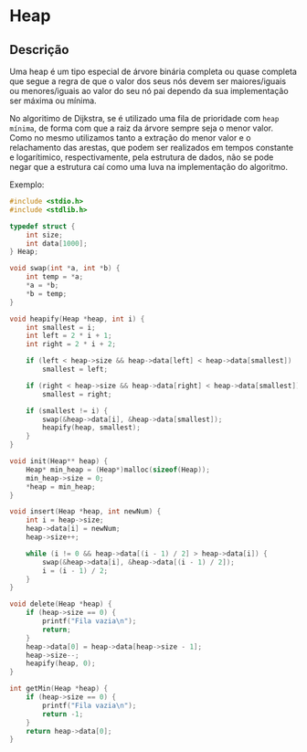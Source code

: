 # Heap

## Descrição

Uma heap é um tipo especial de árvore binária completa ou quase completa que segue a regra de que o valor dos seus nós devem ser maiores/iguais ou menores/iguais ao valor do seu nó pai dependo da sua implementação ser máxima ou mínima.

No algoritimo de Dijkstra, se é utilizado uma fila de prioridade com ``heap mínima``, de forma com que a raiz da árvore sempre seja o menor valor. Como no mesmo utilizamos tanto a extração do menor valor e o relachamento das arestas, que podem ser realizados em tempos constante e logarítimico, respectivamente, pela estrutura de dados, não se pode negar que a estrutura caí como uma luva na implementação do algoritmo.

Exemplo: 

```c
#include <stdio.h>
#include <stdlib.h>

typedef struct {
    int size;
    int data[1000];
} Heap;

void swap(int *a, int *b) {
    int temp = *a;
    *a = *b;
    *b = temp;
}

void heapify(Heap *heap, int i) {
    int smallest = i;
    int left = 2 * i + 1;
    int right = 2 * i + 2;

    if (left < heap->size && heap->data[left] < heap->data[smallest])
        smallest = left;

    if (right < heap->size && heap->data[right] < heap->data[smallest])
        smallest = right;

    if (smallest != i) {
        swap(&heap->data[i], &heap->data[smallest]);
        heapify(heap, smallest);
    }
}

void init(Heap** heap) {
    Heap* min_heap = (Heap*)malloc(sizeof(Heap));
    min_heap->size = 0;
    *heap = min_heap;
}

void insert(Heap *heap, int newNum) {
    int i = heap->size;
    heap->data[i] = newNum;
    heap->size++;

    while (i != 0 && heap->data[(i - 1) / 2] > heap->data[i]) {
        swap(&heap->data[i], &heap->data[(i - 1) / 2]);
        i = (i - 1) / 2;
    }
}

void delete(Heap *heap) {
    if (heap->size == 0) {
        printf("Fila vazia\n");
        return;
    }
    heap->data[0] = heap->data[heap->size - 1];
    heap->size--;
    heapify(heap, 0);
}

int getMin(Heap *heap) {
    if (heap->size == 0) {
        printf("Fila vazia\n");
        return -1;
    }
    return heap->data[0];
}